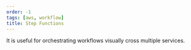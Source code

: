 ```yaml
---
order: -1
tags: [aws, workflow]
title: Step Functions
---
```


It is useful for orchestrating workflows visually cross multiple services.